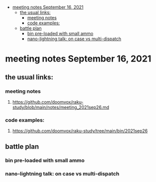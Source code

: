 - [meeting notes September 16, 2021](#orga07fe8f)
  - [the usual links:](#org85fe8b9)
    - [meeting notes](#orge29bdaa)
    - [code examples:](#orgb23293d)
  - [battle plan](#orga0f4f0e)
    - [bin pre-loaded with small ammo](#orgd764ff6)
    - [nano-lightning talk: on case vs multi-dispatch](#orgf6b6ab9)


<a id="orga07fe8f"></a>

# meeting notes September 16, 2021


<a id="org85fe8b9"></a>

## the usual links:


<a id="orge29bdaa"></a>

### meeting notes

1.  <https://github.com/doomvox/raku-study/blob/main/notes/meeting_2021sep26.md>


<a id="orgb23293d"></a>

### code examples:

1.  <https://github.com/doomvox/raku-study/tree/main/bin/2021sep26>


<a id="orga0f4f0e"></a>

## battle plan


<a id="orgd764ff6"></a>

### bin pre-loaded with small ammo


<a id="orgf6b6ab9"></a>

### nano-lightning talk: on case vs multi-dispatch
